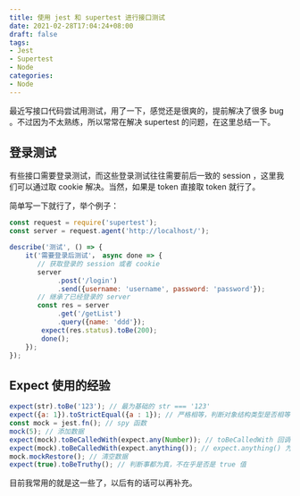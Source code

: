 ```yaml
---
title: 使用 jest 和 supertest 进行接口测试
date: 2021-02-28T17:04:24+08:00
draft: false
tags:
- Jest
- Supertest
- Node
categories:
- Node
---
```


最近写接口代码尝试用测试，用了一下，感觉还是很爽的，提前解决了很多 bug 。不过因为不太熟练，所以常常在解决 supertest 的问题，在这里总结一下。

## 登录测试

有些接口需要登录测试，而这些登录测试往往需要前后一致的 session ，这里我们可以通过取 cookie 解决。当然，如果是 token 直接取 token 就行了。

简单写一下就行了，举个例子：

```javascript
const request = require('supertest');
const server = request.agent('http://localhost/');

describe('测试', () => {
    it('需要登录后测试'， async done => {
       // 获取登录的 session 或者 cookie
       server
       		.post('/login')
        	.send({username: 'username', password: 'password'});
       // 继承了已经登录的 server
       const res = server
       		.get('/getList')
    		.query({name: 'ddd'});
    	expect(res.status).toBe(200);
       	done();
    });
});
```

## Expect 使用的经验

```javascript
expect(str).toBe('123'); // 最为基础的 str === '123'
expect({a: 1}).toStrictEqual({a : 1}); // 严格相等，判断对象结构类型是否相等
const mock = jest.fn(); // spy 函数
mock(5); // 添加数据
expect(mock).toBeCalledWith(expect.any(Number)); // toBeCalledWith 回调函数，expect.any 判断数据为任意类型
expect(mock).toBeCalledWith(expect.anything()); // expect.anything() 为 任意类型
mock.mockRestore(); // 清空数据
expect(true).toBeTruthy(); // 判断事都为真，不在乎是否是 true 值
```

目前我常用的就是这一些了，以后有的话可以再补充。
